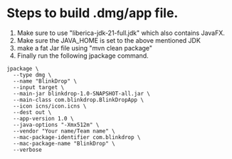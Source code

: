 # Steps to build .dmg/app file.

1. Make sure to use "liberica-jdk-21-full.jdk" which also contains JavaFX.
2. Make sure the JAVA_HOME is set to the above mentioned JDK
3. make a fat Jar file using "mvn clean package"
4. Finally run the following jpackage command.
```declarative
jpackage \
  --type dmg \
  --name "BlinkDrop" \
  --input target \
  --main-jar blinkdrop-1.0-SNAPSHOT-all.jar \
  --main-class com.blinkdrop.BlinkDropApp \
  --icon icns/icon.icns \
  --dest out \
  --app-version 1.0 \
  --java-options "-Xmx512m" \
  --vendor "Your name/Team name" \
  --mac-package-identifier com.blinkdrop \
  --mac-package-name "BlinkDrop" \
  --verbose
```